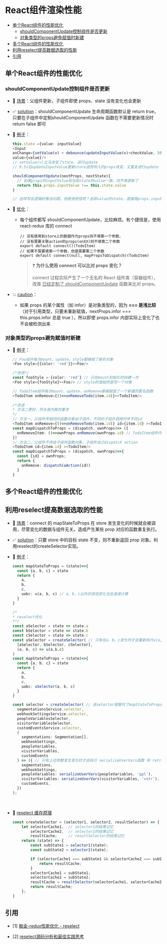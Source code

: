 # React组件渲染性能



* [单个React组件的性能优化](#单个React组件的性能优化)
  * [shouldComponentUpdate控制组件是否更新](#shouldComponentUpdate控制组件是否更新)
  * [对象类型的props避免赋值时新建](#对象类型的props避免赋值时新建)
* [多个React组件的性能优化](#多个React组件的性能优化)
* [利用reselect提高数据选取的性能](#利用reselect提高数据选取的性能)
* [引用](#引用)



## 单个React组件的性能优化



### shouldComponentUpdate控制组件是否更新



- :cake:  <u>场景</u>：父组件更新，子组件即使 props、state 没有变化也会更新

  

- :white_check_mark:  <u>solution</u>：shouldComponentUpdate 生命周期函数默认是 return true，只要在子组件中定制shouldComponentUpdate 函数在不需要更新情况时return false 即可



- :chestnut:  <u>例子</u>：

  ```typescript
  this.state ={value: inputValue}
  <Input 
  onChange={setValue(v) + debounce(updateInputValue(v)+checkValue, 500)} 
  value={value}/>
  // setValue(v)立马改变了state，进行update
  // 0.5s后updateInputValue更新store进而传入的props改变，又重复进行update
  
  shouldComponentUpdate(nextProps, nextState){
    // 如果props的inputValue和当前state的value一致，则不再更新了
    return this.props.inputValue !== this.state.value
  }
  
  // 这样写会逻辑好像没问题，但是很奇怪吧？去除value的state，直接用props.inputValue，e.target.value一变化即更新store，debounce里只进行checkValue操作
  ```



- :rainbow:  <u>优化</u>：

  - 每个组件都写 shouldComponentUpdate，比较麻烦。有个捷径是，使用 react-redux 库的 connect

     ```tsx
     // 没有使用到store上的数据作为props则不填第一个参数，
     // 没有需要关联action的props(onXX)则不填第二个参数
     export default connect()(TodoItem) 
     // 如果不需要填第一个参数，但是需要第二个参数
     export default connect(null, mapPropsToDispatch)(TodoItem)
     ```

     

     > :question: **为什么使用 connect 可以比对 props 变化？**
     >
     > connect 过程实际产生了一个无名的 React 组件类（容器组件），改类 <u>已经定制了 shouldComponentUpdate</u> 函数来比对 props。

     

- :boom:  <u>caution</u>：
  - 如果 props 的某个属性（如 infor）是对象类型的，因为 **=== 是浅比较**（对于引用类型，只要未重新赋值，nextProps.infor === this.props.infor 总是 true ），所以即使 props.infor 内部实际上变化了也不会被检测出来



### 对象类型的props避免赋值时新建

- :chestnut:  <u>例子</u>：

  ```typescript
  // Foo组件每次mount、update，style都被赋了新的对象
  <Foo style={{color: 'red'}}><Foo/>
  
  /*改进*/
  const fooStyle = {color: 'red'} // 只在mount初始化时创建一次
  <Foo style={fooStyle}><Foo/> // style的值始终是同一个对象
  ```

  

  ```typescript
  // TodoItem组件每次mount、update，onRemove都被赋值了一个新建的匿名函数
  <TodoItem onRemove={()=>onRemoveTodo(item.id)}><TodoItem/>
    
  /*改进
  * 方法二更好，符合高内聚的要求
  */
  // 方法一、父组件传相同的函数对象给子组件，不同的子组件调用时传不同id
  <TodoItem onRemove={()=>onRemoveTodo(item.id)} id={item.id} ><TodoItem/>
  const mapDispatchToProps = (dispatch, ownProps)=> ({
    onRemoveItem: ()=>ownProps.onRemove(ownProps.id) // TodoItem组件内部可使用onRemoveItem方法
  })
  // 方法二、父组件不传给子组件函数对象，子组件自己dispatch action
  <TodoItem id={item.id} ><TodoItem/>
  const mapDispatchToProps = (dispatch, ownProps)=>{
    const {id} = ownProps;
    return {
      onRemove: dispatch(aAction(id))
    }
  }
  ```

  



## 多个React组件的性能优化







##  利用reselect提高数据选取的性能



- :cake:  <u>场景</u>：connect 的 mapStateToProps 在 store 发生变化的时候就会被调用，尽管变化的数据与组件无关。造成产生某些 prop 对应的函数重复执行。

  

- :white_check_mark:  <u>solution</u>：只要 store 中的目标 state 不变，则不重新返回 prop 对象。利用reselect的createSelector实现。



- :chestnut:  <u>例子</u>：

  ```typescript
  const mapStateToProps = (state)=>{
    const {a, b, c} = state
    return {
      a,
      b,
      c,
      uabc: u(a, b, c) // a、b、c以外的其他变化也会造成计算
    }
  }
  
  /*
  * reselect优化
  **/
  const aSelector = state => state.a
  const bSelector = state => state.b
  const cSelector = state => state.c
  const uSelector = createSelector( // 只有在a、b、c变化时才会重新执行u(a,b,c) 和 return
    [aSelector, bSelector, cSelector],
    (a, b, c) => u(a,b,c)
  )
  const mapStateToProps = (state)=>{
    const {a, b, c} = state
    return {
      a,
      b,
      c,
      uabc: uSelector(a, b, c)
    }
  }
  ```

  

  ```typescript
  const selector = createSelector( // 该selector就替代了mapStateToProps
    segmentationsService.selector,
    webhookSettingsService.selector,
    peopleVariablesSelector,
    visitorVariablesSelector,
    customEventsService.selector,
    (
      segmentations: Segmentation[],
      webhookSettings,
      peopleVariables,
      visitorVariables,
      customEvents
    ) => ({ // 只有上述参数发生变化时才会执行 serializeUserVars函数 和 retrun
      segmentations,
      webhookSettings,
      peopleVariables: serializeUserVars(peopleVariables, 'ppl'),
      visitorVariables: serializeUserVars(visitorVariables, 'vstr'),
      customEvents,
    })
  );
  ```
  

​	

- :mag_right:  <u>reselect 缓存原理</u>

  

  ```typescript
  const createSelector = (selector1, selector2, resultSelector) => {
      let selectorCache1,  // selector1的结果记忆
          selectorCache2,  // selector2的结果记忆
          resultCache;     // resultSelector的结果记忆
      return (state) => {
          const subState1 = selector1(state);
          const subState2 = selector2(state);
  
          if (selectorCache1 === subState1 && selectorCache2 === subState2) {
              return resultCache;
          }
          selectorCache1 = subState1;
          selectorCache2 = subState2;     
          resultCache = resultSelector(selectorCache1, selectorCache2);
          return resultCache;
      };
  }
  ```

  

## 引用

- [1] [掘金-redux性能优化 - reselect](https://juejin.cn/post/6844903866354532365#heading-6)

- [2] [reselect源码分析和最佳实践思考](https://github.com/shanggqm/blog/issues/2)

  

